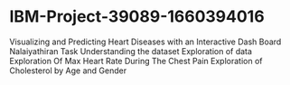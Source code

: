 # IBM-Project-39089-1660394016
Visualizing and Predicting Heart Diseases with an Interactive Dash Board
Nalaiyathiran Task 
Understanding the dataset 
Exploration of data
Exploration Of Max Heart Rate During The Chest Pain
Exploration of Cholesterol by Age and Gender
